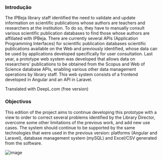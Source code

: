 ### Introdução
The IPBeja library staff identified the need to validate and update
information on scientific publications whose authors are teachers and
researchers at the institution. To do so, they have to manually consult various
scientific publication databases to find those whose authors are affiliated with
IPBeja.
There are currently several APIs (Application Programming Interfaces) for scientific publication databases
scientific publications available on the Web and previously identified, whose data can
be used by applications developed specifically for user consultation.
Last year, a prototype web system was developed that allows
data on researchers' publications to be obtained from the Scopus and Web
of Science database APIs, enabling various other data management operations by
library staff. This web system consists of a frontend developed
in Angular and an API in Laravel.

Translated with DeepL.com (free version)
### Objectivos
This edition of the project aims to continue developing this prototype with a view to
order to correct several problems identified by the Library Director, overcome
some other limitations of the previous work, and add new use cases.
The system should continue to be supported by the same technologies that were used in the
previous version: platforms (Angular and Laravel), database management system (mySQL) and
Excel/CSV generated from the software.

![image](https://github.com/user-attachments/assets/c984f18e-e907-4d47-98cc-83d2aa581ec8)
